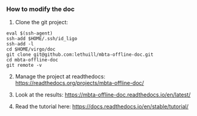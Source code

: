 ### How to modify the doc

1. Clone the git project:
```
eval $(ssh-agent)
ssh-add $HOME/.ssh/id_ligo
ssh-add -l
cd $HOME/virgo/doc
git clone git@github.com:lethuill/mbta-offline-doc.git
cd mbta-offline-doc
git remote -v
```

2. Manage the project at readthedocs:
https://readthedocs.org/projects/mbta-offline-doc/

3. Look at the results:
https://mbta-offline-doc.readthedocs.io/en/latest/

4. Read the tutorial here:
https://docs.readthedocs.io/en/stable/tutorial/
